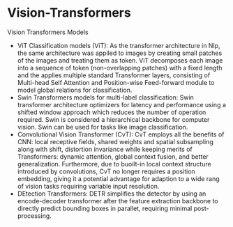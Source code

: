 # Vision-Transformers
Vision Transformers Models
- ViT Classification models (ViT): As the transformer architecture in Nlp, the same architecture was appiled to images by creating small patches of the images and treating them as token. ViT decomposes each image into a sequence of token (non-overlapping patches) with a fixed length and the applies multiple standard Transformer layers, consisting of Multi-head Self Attention and Position-wise Feed-forward module to model global relations for classification.
- Swin Transformers models for multi-label classification: Swin transformer architecture optimizers for latency and performance using a shifted window approach which reduces the number of operation required. Swin is considered a hierarchical backbone for computer vision. Swin can be used for tasks like image classification.
- Convolutional Vision Transformer (CvT): CvT employs all the benefits of CNN: local receptive fields, shared weights and spatial subsampling along with shift, distortion invariance while keeping merits of Transformers: dynamic attention, global  context fusion,  and better generalization. Furthermore, due to buoilt-in local context structure introduced by convolutions, CvT no longer requires a position embedding, giving it a potential advantage for adaption to a wide rang of vision tasks requiring variable input resolution.
- DEtection Transformers: DETR simplifies the detector by using an encode-decoder transformer after the feature extraction backbone to directly predict bounding boxes in parallet, requiring minimal post-processing.
